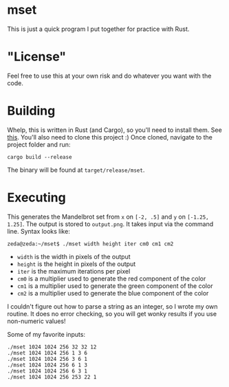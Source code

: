 # mset
This is just a quick program I put together for practice with Rust.

# "License"
Feel free to use this at your own risk and do whatever you want with the code.

# Building
Whelp, this is written in Rust (and Cargo), so you'll need to install them. See
[this](https://doc.rust-lang.org/cargo/getting-started/installation.html).
You'll also need to clone this project :) Once cloned, navigate to the project
folder and run:
```
cargo build --release
```

The binary will be found at `target/release/mset`.

# Executing
This generates the Mandelbrot set from `x` on `[-2, .5]` and `y` on
`[-1.25, 1.25]`. The output is stored to `output.png`. It takes input via the
command line. Syntax looks like:
```
zeda@zeda:~/mset$ ./mset width height iter cm0 cm1 cm2
```

- `width` is the width in pixels of the output
- `height` is the height in pixels of the output
- `iter` is the maximum iterations per pixel
- `cm0` is a multiplier used to generate the red component of the color
- `cm1` is a multiplier used to generate the green component of the color
- `cm2` is a multiplier used to generate the blue component of the color

I couldn't figure out how to parse a string as an integer, so I wrote my own
routine. It does no error checking, so you will get wonky results if you use
non-numeric values!


Some of my favorite inputs:
```
./mset 1024 1024 256 32 32 12
./mset 1024 1024 256 1 3 6
./mset 1024 1024 256 3 6 1
./mset 1024 1024 256 6 1 3
./mset 1024 1024 256 6 3 1
./mset 1024 1024 256 253 22 1
```
